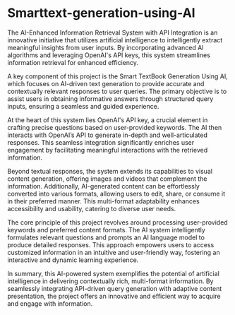 # Smarttext-generation-using-AI
The AI-Enhanced Information Retrieval System with API Integration is an innovative initiative that utilizes artificial intelligence to intelligently extract meaningful insights from user inputs. By incorporating advanced AI algorithms and leveraging OpenAI's API keys, this system streamlines information retrieval for enhanced efficiency.

A key component of this project is the Smart TextBook Generation Using AI, which focuses on AI-driven text generation to provide accurate and contextually relevant responses to user queries. The primary objective is to assist users in obtaining informative answers through structured query inputs, ensuring a seamless and guided experience.

At the heart of this system lies OpenAI's API key, a crucial element in crafting precise questions based on user-provided keywords. The AI then interacts with OpenAI’s API to generate in-depth and well-articulated responses. This seamless integration significantly enriches user engagement by facilitating meaningful interactions with the retrieved information.

Beyond textual responses, the system extends its capabilities to visual content generation, offering images and videos that complement the information. Additionally, AI-generated content can be effortlessly converted into various formats, allowing users to edit, share, or consume it in their preferred manner. This multi-format adaptability enhances accessibility and usability, catering to diverse user needs.

The core principle of this project revolves around processing user-provided keywords and preferred content formats. The AI system intelligently formulates relevant questions and prompts an AI language model to produce detailed responses. This approach empowers users to access customized information in an intuitive and user-friendly way, fostering an interactive and dynamic learning experience.

In summary, this AI-powered system exemplifies the potential of artificial intelligence in delivering contextually rich, multi-format information. By seamlessly integrating API-driven query generation with adaptive content presentation, the project offers an innovative and efficient way to acquire and engage with information.
